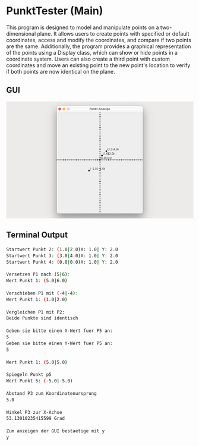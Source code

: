 # PunktTester (Main)

This program is designed to model and manipulate points on a two-dimensional plane. It allows users to create points with specified or default coordinates, access and modify the coordinates, and compare if two points are the same. Additionally, the program provides a graphical representation of the points using a Display class, which can show or hide points in a coordinate system. Users can also create a third point with custom coordinates and move an existing point to the new point's location to verify if both points are now identical on the plane.

## GUI

![PunktTester GUI](../img/02-display.png)

## Terminal Output

```bash
Startwert Punkt 2: (1.0|2.0)X: 1.0| Y: 2.0
Startwert Punkt 3: (3.0|4.0)X: 1.0| Y: 2.0
Startwert Punkt 4: (0.0|0.0)X: 1.0| Y: 2.0

Versetzen P1 nach (5|6):
Wert Punkt 1: (5.0|6.0)

Verschieben P1 mit (-4|-4):
Wert Punkt 1: (1.0|2.0)

Vergleichen P1 mit P2:
Beide Punkte sind identisch

Geben sie bitte einen X-Wert fuer P5 an:
5
Geben sie bitte einen Y-Wert fuer P5 an:
5

Wert Punkt 1: (5.0|5.0)

Spiegeln Punkt p5
Wert Punkt 5: (-5.0|-5.0)

Abstand P3 zum Koordinatenursprung
5.0

Winkel P3 zur X-Achse
53.13010235415599 Grad

Zum anzeigen der GUI bestaetige mit y
y
```
